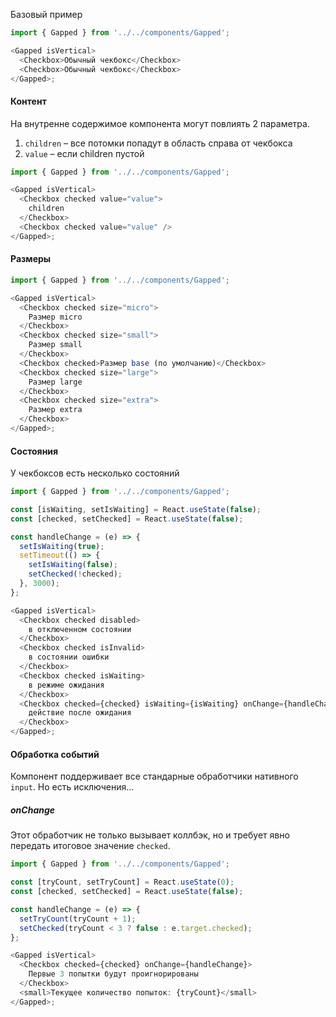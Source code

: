 Базовый пример

```js
import { Gapped } from '../../components/Gapped';

<Gapped isVertical>
  <Checkbox>Обычный чекбокс</Checkbox>
  <Checkbox>Обычный чекбокс</Checkbox>
</Gapped>;
```

#### Контент

На внутренне содержимое компонента могут повлиять 2 параметра.

1. `children` – все потомки попадут в область справа от чекбокса
2. `value` – если children пустой

```js
import { Gapped } from '../../components/Gapped';

<Gapped isVertical>
  <Checkbox checked value="value">
    children
  </Checkbox>
  <Checkbox checked value="value" />
</Gapped>;
```

#### Размеры

```js
import { Gapped } from '../../components/Gapped';

<Gapped isVertical>
  <Checkbox checked size="micro">
    Размер micro
  </Checkbox>
  <Checkbox checked size="small">
    Размер small
  </Checkbox>
  <Checkbox checked>Размер base (по умолчанию)</Checkbox>
  <Checkbox checked size="large">
    Размер large
  </Checkbox>
  <Checkbox checked size="extra">
    Размер extra
  </Checkbox>
</Gapped>;
```

#### Состояния

У чекбоксов есть несколько состояний

```js
import { Gapped } from '../../components/Gapped';

const [isWaiting, setIsWaiting] = React.useState(false);
const [checked, setChecked] = React.useState(false);

const handleChange = (e) => {
  setIsWaiting(true);
  setTimeout(() => {
    setIsWaiting(false);
    setChecked(!checked);
  }, 3000);
};

<Gapped isVertical>
  <Checkbox checked disabled>
    в отключенном состоянии
  </Checkbox>
  <Checkbox checked isInvalid>
    в состоянии ошибки
  </Checkbox>
  <Checkbox checked isWaiting>
    в режиме ожидания
  </Checkbox>
  <Checkbox checked={checked} isWaiting={isWaiting} onChange={handleChange}>
    действие после ожидания
  </Checkbox>
</Gapped>;
```

#### Обработка событий

Компонент поддерживает все стандарные обработчики нативного `input`. Но есть исключения...

##### onChange

Этот обработчик не только вызывает коллбэк, но и требует явно передать итоговое значение `checked`.

```js
import { Gapped } from '../../components/Gapped';

const [tryCount, setTryCount] = React.useState(0);
const [checked, setChecked] = React.useState(false);

const handleChange = (e) => {
  setTryCount(tryCount + 1);
  setChecked(tryCount < 3 ? false : e.target.checked);
};

<Gapped isVertical>
  <Checkbox checked={checked} onChange={handleChange}>
    Первые 3 попытки будут проигнорированы
  </Checkbox>
  <small>Текущее количество попыток: {tryCount}</small>
</Gapped>;
```
